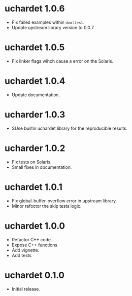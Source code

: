 # uchardet 1.0.6

* Fix failed examples within `donttest`.
* Update upstream library version to 0.0.7.

# uchardet 1.0.5

* Fix linker flags wihch cause a error on the Solaris.

# uchardet 1.0.4

* Update documentation.

# ucharder 1.0.3

* SUse builtin uchardet library for the reproducible results.

# ucharder 1.0.2

* Fix tests on Solaris.
* Small fixes in documentation.

# uchardet 1.0.1

* Fix global-buffer-overflow error in upstream library.
* Minor refoctor the skip tests logic.

# uchardet 1.0.0

* Refactor C++ code.
* Expose C++ functions.
* Add vignette.
* Add tests.

# uchardet 0.1.0

* Initial release.

